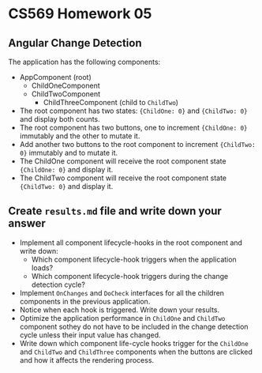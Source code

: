 # CS569 Homework 05
## Angular Change Detection
The application has the following components:  
* AppComponent (root)
  * ChildOneComponent
  * ChildTwoComponent
    * ChildThreeComponent (child to `ChildTwo`)
* The root component has two states: `{ChildOne: 0}` and `{ChildTwo: 0}` and display both counts.
* The root component has two buttons, one to increment `{ChildOne: 0}` immutably and the other to mutate it.
* Add another two buttons to the root component to increment `{ChildTwo: 0}` immutably and to mutate it.
* The ChildOne component will receive the root component state `{ChildOne: 0}` and display it.
* The ChildTwo component will receive the root component state `{ChildTwo: 0}` and display it.
## Create `results.md` file and write down your answer
* Implement all component lifecycle-hooks in the root component and write down:
  * Which component lifecycle-hook triggers when the application loads?
  * Which component lifecycle-hook triggers during the change detection cycle?
* Implement `OnChanges` and `DoCheck` interfaces for all the children components in the previous application. 
* Notice when each hook is triggered. Write down your results.
* Optimize the application performance in `ChildOne` and `ChildTwo` component sothey do not have to be included in the change detection cycle unless their input value has changed. 
* Write down which component life-cycle hooks trigger for the `ChildOne` and `ChildTwo` and `ChildThree` components when the buttons are clicked and how it affects the rendering process.
